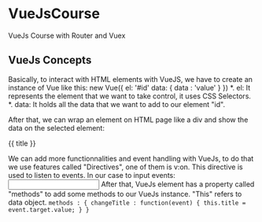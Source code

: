 # VueJsCourse
VueJs Course with Router and Vuex

## VueJs Concepts

Basically, to interact with HTML elements with VueJS, we have to create an instance of Vue like this:
    new Vue({
        el: '#id'
        data: {
            data : 'value'
        }
    })
*. el: It represents the element that we want to take control, it uses CSS Selectors.
*. data: It holds all the data that we want to add to our element "id".

After that, we can wrap an element on HTML page like a div and show the data on the selected element:
    <div id="app">
		<p>{{ title }}</p>
	</div>

We can add more functionnalities and event handling with VueJs, to do that we use features called "Directives", one of them is v:on. This directive is used to listen to events. In our case to input events:
    <input type="text" v-on:input="changeTitle">
After that, VueJs element has a property called "methods" to add some methods to our VueJs instance. "This" refers to data object. 
        ```methods : {
            changeTitle : function(event) {
            this.title = event.target.value;
            }
        }```